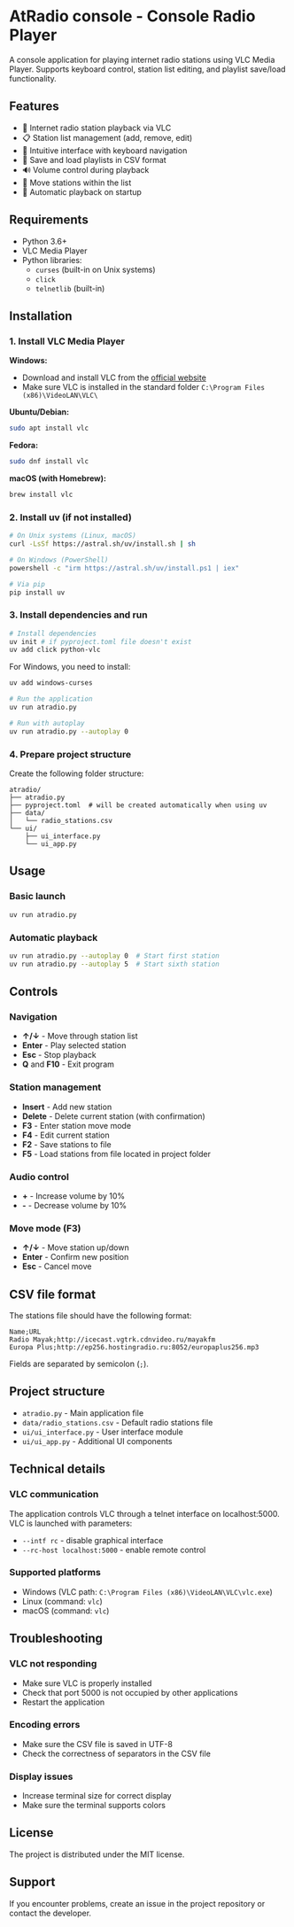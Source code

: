 # AtRadio console - Console Radio Player

A console application for playing internet radio stations using VLC Media Player. Supports keyboard control, station list editing, and playlist save/load functionality.

## Features

- 🎵 Internet radio station playback via VLC
- 📋 Station list management (add, remove, edit)
- 🔧 Intuitive interface with keyboard navigation
- 💾 Save and load playlists in CSV format
- 🔊 Volume control during playback
- 📱 Move stations within the list
- 🚀 Automatic playback on startup

## Requirements

- Python 3.6+
- VLC Media Player
- Python libraries:
  - `curses` (built-in on Unix systems)
  - `click`
  - `telnetlib` (built-in)

## Installation

### 1. Install VLC Media Player

**Windows:**
- Download and install VLC from the [official website](https://www.videolan.org/vlc/)
- Make sure VLC is installed in the standard folder `C:\Program Files (x86)\VideoLAN\VLC\`

**Ubuntu/Debian:**
```bash
sudo apt install vlc
```

**Fedora:**
```bash
sudo dnf install vlc
```

**macOS (with Homebrew):**
```bash
brew install vlc
```

### 2. Install uv (if not installed)

```bash
# On Unix systems (Linux, macOS)
curl -LsSf https://astral.sh/uv/install.sh | sh

# On Windows (PowerShell)
powershell -c "irm https://astral.sh/uv/install.ps1 | iex"

# Via pip
pip install uv
```

### 3. Install dependencies and run

```bash
# Install dependencies
uv init # if pyproject.toml file doesn't exist
uv add click python-vlc 
```

For Windows, you need to install:

```bash
uv add windows-curses
```

```bash
# Run the application
uv run atradio.py

# Run with autoplay
uv run atradio.py --autoplay 0
```

### 4. Prepare project structure

Create the following folder structure:
```
atradio/
├── atradio.py
├── pyproject.toml  # will be created automatically when using uv
├── data/
│   └── radio_stations.csv
└── ui/
    ├── ui_interface.py
    └── ui_app.py
```

## Usage

### Basic launch
```bash
uv run atradio.py
```

### Automatic playback
```bash
uv run atradio.py --autoplay 0  # Start first station
uv run atradio.py --autoplay 5  # Start sixth station
```

## Controls

### Navigation
- **↑/↓** - Move through station list
- **Enter** - Play selected station
- **Esc** - Stop playback
- **Q** and **F10** - Exit program

### Station management
- **Insert** - Add new station
- **Delete** - Delete current station (with confirmation)
- **F3** - Enter station move mode
- **F4** - Edit current station
- **F2** - Save stations to file
- **F5** - Load stations from file located in project folder

### Audio control
- **+** - Increase volume by 10%
- **-** - Decrease volume by 10%

### Move mode (F3)
- **↑/↓** - Move station up/down
- **Enter** - Confirm new position
- **Esc** - Cancel move

## CSV file format

The stations file should have the following format:
```csv
Name;URL
Radio Mayak;http://icecast.vgtrk.cdnvideo.ru/mayakfm
Europa Plus;http://ep256.hostingradio.ru:8052/europaplus256.mp3
```

Fields are separated by semicolon (`;`).

## Project structure

- `atradio.py` - Main application file
- `data/radio_stations.csv` - Default radio stations file
- `ui/ui_interface.py` - User interface module
- `ui/ui_app.py` - Additional UI components

## Technical details

### VLC communication
The application controls VLC through a telnet interface on localhost:5000. VLC is launched with parameters:
- `--intf rc` - disable graphical interface
- `--rc-host localhost:5000` - enable remote control

### Supported platforms
- Windows (VLC path: `C:\Program Files (x86)\VideoLAN\VLC\vlc.exe`)
- Linux (command: `vlc`)
- macOS (command: `vlc`)

## Troubleshooting

### VLC not responding
- Make sure VLC is properly installed
- Check that port 5000 is not occupied by other applications
- Restart the application

### Encoding errors
- Make sure the CSV file is saved in UTF-8
- Check the correctness of separators in the CSV file

### Display issues
- Increase terminal size for correct display
- Make sure the terminal supports colors

## License

The project is distributed under the MIT license.

## Support

If you encounter problems, create an issue in the project repository or contact the developer.